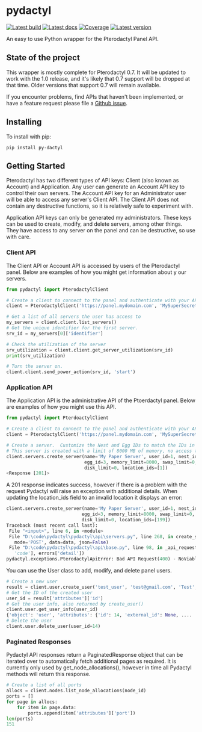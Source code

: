 # pydactyl

[![Latest build][travis-img]][travis]
[![Latest docs][docs-img]][docs]
[![Coverage][codecov-img]][codecov]
[![Latest version][pypi-img]][pypi]

An easy to use Python wrapper for the Pterodactyl Panel API.

## State of the project

This wrapper is mostly complete for Pterodactyl 0.7.  It will be updated to
work with the 1.0 release, and it's likely that 0.7 support will be dropped
at that time.  Older versions that support 0.7 will remain available.
  
If you encounter problems, find APIs that haven't been implemented, or have a
feature request please file a [Github issue][issues].

## Installing

To install with pip:

```shell
pip install py-dactyl
```

## Getting Started

Pterodactyl has two different types of API keys: Client (also known as Account) and Application.  Any user can generate an Account API key to control their own servers.  The Account API key for an Administrator user will be able to access any server's Client API.  The Client API does not contain any destructive functions, so it is relatively safe to experiment with.

Application API keys can only be generated my administrators.  These keys can be used to create, modify, and delete servers, among other things.  They have access to any server on the panel and can be destructive, so use with care.

### Client API
The Client API or Account API is accessed by users of the Pterodactyl panel.  Below are examples of how you might get information about y our servers.

```python
from pydactyl import PterodactylClient

# Create a client to connect to the panel and authenticate with your API key.
client = PterodactylClient('https://panel.mydomain.com', 'MySuperSecretApiKey')

# Get a list of all servers the user has access to
my_servers = client.client.list_servers()
# Get the unique identifier for the first server.
srv_id = my_servers[0]['identifier']

# Check the utilization of the server
srv_utilization = client.client.get_server_utilization(srv_id)
print(srv_utilization)

# Turn the server on.
client.client.send_power_action(srv_id, 'start')
```

### Application API
The Application API is the administrative API of the Ptoerdactyl panel.  Below are examples of how you might use this API.

```python
from pydactyl import PterdoactylClient

# Create a client to connect to the panel and authenticate with your API key.
client = PterodactylClient('https://panel.mydomain.com', 'MySuperSecretApiKey')

# Create a server.  Customize the Nest and Egg IDs to match the IDs in your panel.
# This server is created with a limit of 8000 MB of memory, no access to swap, unlimited disk space, in location_id 1.
client.servers.create_server(name='My Paper Server', user_id=1, nest_id=1, 
                             egg_id=3, memory_limit=8000, swap_limit=0, 
                             disk_limit=0, location_ids=[1])
<Response [201]>
```

A 201 response indicates success, however if there is a problem with the
 request Pydactyl will raise an exception with additional details.  When
  updating the location_ids field to an invalid location it displays an error: 
 
 ```python
client.servers.create_server(name='My Paper Server', user_id=1, nest_id=1, 
                             egg_id=3, memory_limit=8000, swap_limit=0, 
                             disk_limit=0, location_ids=[199])
Traceback (most recent call last):
  File "<input>", line 6, in <module>
  File "D:\code\pydactyl\pydactyl\api\servers.py", line 268, in create_server
    mode='POST', data=data, json=False)
  File "D:\code\pydactyl\pydactyl\api\base.py", line 98, in _api_request
    'code'], errors['detail'])
pydactyl.exceptions.PterodactylApiError: Bad API Request(400) - NoViableNodeException - No nodes satisfying the requirements specified for automatic deployment could be found.
```

You can use the User class to add, modify, and delete panel users.

```python
# Create a new user
result = client.user.create_user('test_user', 'test@gmail.com', 'Test', 'Name')
# Get the ID of the created user
user_id = result['attributes']['id']
# Get the user info, also returned by create_user()
client.user.get_user_info(user_id)
{'object': 'user', 'attributes': {'id': 14, 'external_id': None, ....
# Delete the user
client.user.delete_user(user_id=14)
```

### Paginated Responses
Pydactyl API responses return a PaginatedResponse object that can be iterated
over to automatically fetch additional pages as required.  It is currently
 only used by get_node_allocations(), however in time all Pydactyl methods
 will return this response.

```python
# Create a list of all ports
allocs = client.nodes.list_node_allocations(node_id)
ports = []
for page in allocs:
    for item in page.data:
        ports.append(item['attributes']['port'])
len(ports)
151
```

[docs]: https://pydactyl.readthedocs.io/
[docs-img]: https://readthedocs.org/projects/pydactyl/badge/?version=latest (Latest docs)
[pulls]: https://github.com/iamkubi/pydactyl/pulls
[issues]: https://github.com/iamkubi/pydactyl/issues
[pypi]: https://pypi.python.org/pypi/py-dactyl/
[pypi-img]: https://img.shields.io/pypi/v/py-dactyl.svg
[travis]: https://travis-ci.org/iamkubi/pydactyl
[travis-img]: https://travis-ci.org/iamkubi/pydactyl.svg?branch=master
[codecov]: https://codecov.io/gh/iamkubi/pydactyl
[codecov-img]: https://codecov.io/gh/iamkubi/pydactyl/branch/master/graph/badge.svg
